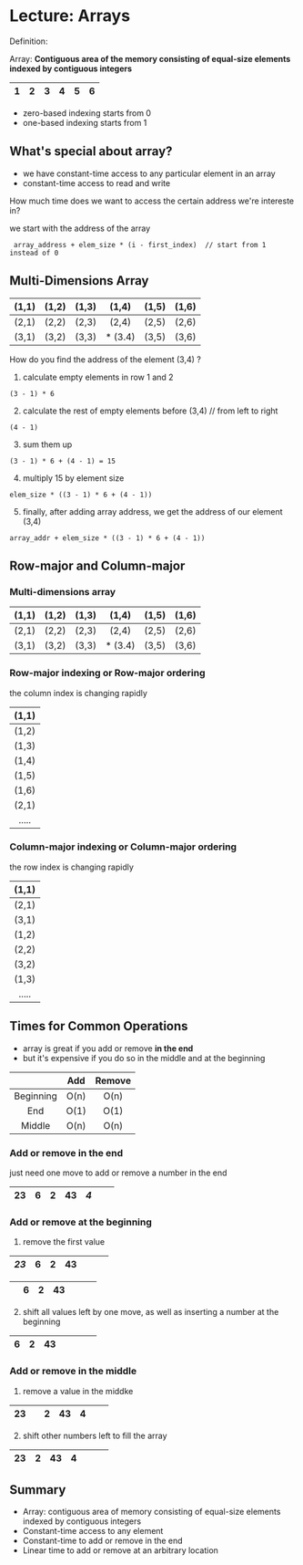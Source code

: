 # Lecture: Arrays
Definition: 

Array: **Contiguous area of the memory consisting of equal-size elements indexed by contiguous integers**

|1 |2 |3 |4 |5 |6 |
|-|-|-|-|-|-|

   + zero-based indexing starts from 0
   + one-based indexing starts from 1

## What's special about array?
   + we have constant-time access to any particular element in an array
   + constant-time access to read and write
   
How much time does we want to access the certain address we're intereste in?

we start with the address of the array

``` array_address + elem_size * (i - first_index)  // start from 1 instead of 0```
## Multi-Dimensions Array

 |(1,1) |(1,2) |(1,3) |(1,4) |(1,5) |(1,6)|
 |:---:|:---:|:---:|:---:|:---:|:---:|
 | (2,1)|(2,2) |(2,3) |(2,4) | (2,5)|(2,6) |
 |(3,1) |(3,2) |(3,3) | * (3.4)|(3,5) |(3,6) |
 
How do you find the address of the element (3,4) ?
 
1. calculate empty elements in row 1 and 2
```
(3 - 1) * 6
```
2. calculate the rest of empty elements before (3,4) // from left to right
```
(4 - 1)
```
3. sum them up
```
(3 - 1) * 6 + (4 - 1) = 15
```
4. multiply 15 by element size
```
elem_size * ((3 - 1) * 6 + (4 - 1))
```
5. finally, after adding array address, we get the address of our element (3,4)
```
array_addr + elem_size * ((3 - 1) * 6 + (4 - 1))
```

## Row-major and Column-major

### Multi-dimensions array
 
|(1,1) |(1,2) |(1,3) |(1,4) |(1,5) |(1,6)|
|:---:|:---:|:---:|:---:|:---:|:---:|
| (2,1)|(2,2) |(2,3) |(2,4) | (2,5)|(2,6) |
|(3,1) |(3,2) |(3,3) | * (3.4)|(3,5) |(3,6) |

### Row-major indexing or Row-major ordering
   
the column index is changing rapidly

|(1,1) |
|:---:|
|(1,2) |
|(1,3) |
|(1,4) |
|(1,5) |
|(1,6)|
| (2,1)|
|..... |

### Column-major indexing or Column-major ordering

the row index is changing rapidly
 
|(1,1) |
|:---:|
|(2,1) |
|(3,1) |
|(1,2) |
|(2,2) |
|(3,2)|
|(1,3)|
|..... |

## Times for Common Operations

   + array is great if you add or remove **in the end** 
   + but it's expensive if you do so in the middle and at the beginning

| |Add|Remove|
|:---:|:---:|:---:|
|Beginning|O(n) |O(n) |
|End|O(1) |O(1) |
|Middle|O(n) |O(n)|

### Add or remove in the end

just need one move to add or remove a number in the end

| 23 |6 |2|43| *4* | | |
|:---:|:---:|:---:|:---:|:---:|:---:|:---:|

### Add or remove at the beginning
   
   1. remove the first value

| *23* |6 |2|43|  | | |
|:---:|:---:|:---:|:---:|:---:|:---:|:---:|

|  |6 |2|43|  | | |
|:---:|:---:|:---:|:---:|:---:|:---:|:---:|

   2. shift all values left by one move, as well as inserting a number at the beginning
   
| 6 |2 |43||  | | |
|:---:|:---:|:---:|:---:|:---:|:---:|:---:|
   
### Add or remove in the middle
   1. remove a value in the middke
   
| 23 | |2|43| 4 | | |
|:---:|:---:|:---:|:---:|:---:|:---:|:---:|

   2. shift other numbers left to fill the array
   
| 23 | 2|43|4|  | | |
|:---:|:---:|:---:|:---:|:---:|:---:|:---:|

## Summary 

   + Array: contiguous area of memory consisting of equal-size elements indexed by contiguous integers
   + Constant-time access to any element
   + Constant-time to add or remove in the end
   + Linear time to add or remove at an arbitrary location
